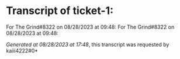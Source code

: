 # Transcript of ticket-1:

For The Grind#8322 on 08/28/2023 at 09:48: 
For The Grind#8322 on 08/28/2023 at 09:48: 

*Generated at 08/28/2023 at 17:48*, this transcript was requested by kaiii4222#0*